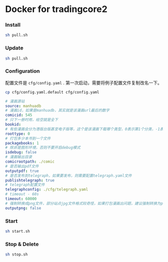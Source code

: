 # Docker for tradingcore2 

### Install

``` sh
sh pull.sh
```

### Update

``` sh
sh pull.sh
```

### Configuration

配置文件是 ``cfg/config.yaml`` .
第一次启动，需要将例子配置文件复制改名一下。

``` sh
cp cfg/config.yaml.default cfg/config.yaml
```

``` yaml
# 漫画源站
source: manhuadb
# 漫画id，如果是manhuadb，其实就是该漫画url最后的数字
comicid: 545
# 只下一册时用，给空就是全下
bookid:
# 有些漫画会分为港版台版甚至电子版等，这个是该漫画下载哪个类型，0表示第1个分类，-1表示全部下载
roottype: 0
# 打包多少本书到一个文件
packagebooks: 1
# 除非是图形环境，否则不要开启debug模式
isdebug: false
# 漫画输出目录
comicrootpath: ./comic
# 是否输出pdf文件
outputpdf: true
# 是否发布到telegraph，如果要发布，则需要配置telegraph.yaml文件
publishtelegraph: true
# telegraph配置文件
telegraphconfig: ./cfg/telegraph.yaml
# timeout - 60s
timeout: 60000
# 强制转换成png文件，部分站点jpg文件格式较奇怪，如果打包漫画出问题，建议强制转换为png下载。但强制转换png后，一般文件都会变大一些
outputpng: false
```

### Start

``` sh
sh start.sh
```

### Stop & Delete

``` sh
sh stop.sh
```